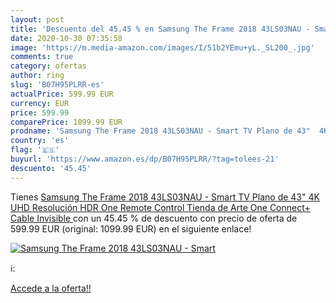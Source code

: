 ```yaml
---
layout: post
title: 'Descuento del 45.45 % en Samsung The Frame 2018 43LS03NAU - Smart'
date: 2020-10-30 07:35:58
image: 'https://m.media-amazon.com/images/I/51b2YEmu+yL._SL200_.jpg'
comments: true
category: ofertas
author: ring
slug: 'B07H95PLRR-es'
actualPrice: 599.99 EUR
currency: EUR
price: 599.99
comparePrice: 1099.99 EUR
prodname: 'Samsung The Frame 2018 43LS03NAU - Smart TV Plano de 43"  4K UHD Resolución  HDR  One Remote Control  Tienda de Arte  One Connect+ Cable Invisible '
country: 'es'
flag: '🇪🇸'
buyurl: 'https://www.amazon.es/dp/B07H95PLRR/?tag=tolees-21'
descuento: '45.45'
---
```


Tienes [Samsung The Frame 2018 43LS03NAU - Smart TV Plano de 43"  4K UHD Resolución  HDR  One Remote Control  Tienda de Arte  One Connect+ Cable Invisible ](https://www.amazon.es/dp/B07H95PLRR/?tag=tolees-21) con un 45.45 % de descuento con precio de oferta de 599.99 EUR (original: 1099.99 EUR) en el siguiente enlace!

[![Samsung The Frame 2018 43LS03NAU - Smart](https://m.media-amazon.com/images/I/51b2YEmu+yL._SL200_.jpg)](https://www.amazon.es/dp/B07H95PLRR/?tag=tolees-21)

ℹ️:


[Accede a la oferta!!](https://www.amazon.es/dp/B07H95PLRR/?tag=tolees-21)
